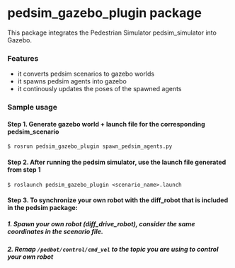 # pedsim_gazebo_plugin package

This package integrates the Pedestrian Simulator pedsim_simulator into Gazebo.

### Features
- it converts pedsim scenarios to gazebo worlds 
- it spawns pedsim agents into gazebo  
- it continously updates the poses of the spawned agents

### Sample usage
#### Step 1. Generate gazebo world + launch file for the corresponding pedsim_scenario  
```
$ rosrun pedsim_gazebo_plugin spawn_pedsim_agents.py
```
#### Step 2. After running the pedsim simulator, use the launch file generated from step 1   
```
$ roslaunch pedsim_gazebo_plugin <scenario_name>.launch
```
#### Step 3. To synchronize your own robot with the diff_robot that is included in the pedsim package: 
##### 1. Spawn your own robot (diff_drive_robot), consider the same coordinates in the scenario file.
##### 2. Remap `/pedbot/control/cmd_vel` to the topic you are using to control your own robot 

